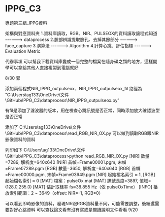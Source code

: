 # IPPG_C3
專題第三組_IPPG資料

架構與對應資料夾
1.資料庫讀取，RGB、NIR、PULSEOX的資料讀取讓程式知道    ------> dataprocess
2.臉部辨識提取臉孔、去掉其餘部分                       ------> face_capture
3.演算法                                             ------> Algorithm
4.計算心跳、評估指標                                  ------> Evaluation Metric

代辦事項
可以幫我下載資料庫變成一個完整的檔案在隨身碟之類的地方，這樣開學可以拿給其他人直接複製到電腦就好


8/30
郭

添加兩個程式NIR_IPPG_outpulseox、NIR_IPPG_outpulseox_fil
路徑為
"C:\Users\ag133\OneDrive\文件\GitHub\IPPG_C3\dataprocess\NIR_IPPG_outpulseox.py"

有fil是添加了濾波器的版本，用在檢查心跳訊號是否正常，同時添加放大確認波型是否正常

添加了
C:\Users\ag133\OneDrive\文件\GitHub\IPPG_C3\dataprocess\read_RGB_NIR_OX.py
可以做到讀取RGB跟NIR影像資料的資料

列印如下
C:\Users\ag133\OneDrive\文件\GitHub\IPPG_C3\dataprocess>python read_RGB_NIR_OX.py
[NIR] 數量=7289, 解析度=640x640
[NIR] 首幀=Frame00001.pgm, 末幀=Frame07289.pgm
[RGB] 數量=3650, 解析度=640x640
[RGB] 首幀=Frame00000.pgm, 末幀=Frame03649.pgm
[NIR] 起始檔名索引 ≈ 1, [RGB] 起始檔名索引 ≈ 0
[MAT] 檔案：pulseOx.mat
[MAT] 訊號長度=3897, 值域=(128.0,255.0)
[MAT] 估計取樣率 fs≈38.855 Hz（依 pulseOxTime）
[INFO] 播放索引範圍：2 ~ 3649（offset: NIR=-1, RGB=0）

可以看到即時影像的資料，發現NIR跟RGB資料量不同，可能需要調整，後續還需要對好心跳資料
可以查找論文看有沒有寫或是閱讀說明文件看看
9/20
